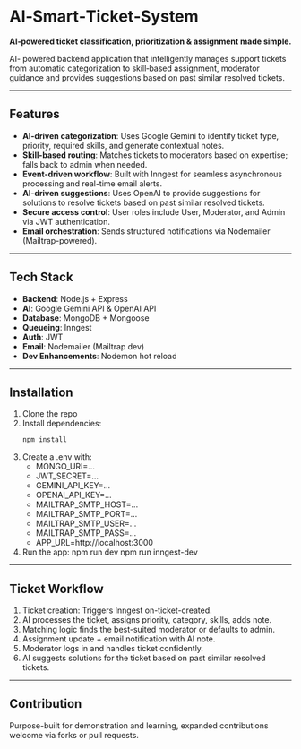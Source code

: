 # AI‑Smart‑Ticket‑System

**AI‑powered ticket classification, prioritization & assignment made simple.**

AI- powered backend application that intelligently manages support tickets from automatic categorization to skill‑based assignment, moderator guidance and provides suggestions based on past similar resolved tickets.

---

## Features

- **AI-driven categorization**: Uses Google Gemini to identify ticket type, priority, required skills, and generate contextual notes.
- **Skill-based routing**: Matches tickets to moderators based on expertise; falls back to admin when needed.
- **Event-driven workflow**: Built with Inngest for seamless asynchronous processing and real-time email alerts.
- **AI-driven suggestions**: Uses OpenAI to provide suggestions for solutions to resolve tickets based on past similar resolved tickets.
- **Secure access control**: User roles include User, Moderator, and Admin via JWT authentication.
- **Email orchestration**: Sends structured notifications via Nodemailer (Mailtrap-powered).

---

## Tech Stack

- **Backend**: Node.js + Express  
- **AI**: Google Gemini API & OpenAI API
- **Database**: MongoDB + Mongoose  
- **Queueing**: Inngest  
- **Auth**: JWT  
- **Email**: Nodemailer (Mailtrap dev)  
- **Dev Enhancements**: Nodemon hot reload  

---

## Installation

1. Clone the repo  
2. Install dependencies:
   ```bash
   npm install
3. Create a .env with:
    - MONGO_URI=...
    - JWT_SECRET=...
    - GEMINI_API_KEY=...
    - OPENAI_API_KEY=...
    - MAILTRAP_SMTP_HOST=...
    - MAILTRAP_SMTP_PORT=...
    - MAILTRAP_SMTP_USER=...
    - MAILTRAP_SMTP_PASS=...
    - APP_URL=http://localhost:3000
4. Run the app:
    npm run dev
    npm run inngest-dev

---

## Ticket Workflow
1. Ticket creation: Triggers Inngest on-ticket-created.
2. AI processes the ticket, assigns priority, category, skills, adds note.
3. Matching logic finds the best-suited moderator or defaults to admin.
4. Assignment update + email notification with AI note.
5. Moderator logs in and handles ticket confidently.
6. AI suggests solutions for the ticket based on past similar resolved tickets.

---

## Contribution
Purpose-built for demonstration and learning, expanded contributions welcome via forks or pull requests.
